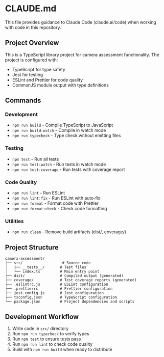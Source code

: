 # CLAUDE.md

This file provides guidance to Claude Code (claude.ai/code) when working with code in this repository.

## Project Overview

This is a TypeScript library project for camera assessment functionality. The project is configured with:
- TypeScript for type safety
- Jest for testing
- ESLint and Prettier for code quality
- CommonJS module output with type definitions

## Commands

### Development
- `npm run build` - Compile TypeScript to JavaScript
- `npm run build:watch` - Compile in watch mode
- `npm run typecheck` - Type check without emitting files

### Testing
- `npm test` - Run all tests
- `npm run test:watch` - Run tests in watch mode
- `npm run test:coverage` - Run tests with coverage report

### Code Quality
- `npm run lint` - Run ESLint
- `npm run lint:fix` - Run ESLint with auto-fix
- `npm run format` - Format code with Prettier
- `npm run format:check` - Check code formatting

### Utilities
- `npm run clean` - Remove build artifacts (dist/, coverage/)

## Project Structure

```
camera-assessment/
├── src/                  # Source code
│   ├── __tests__/       # Test files
│   └── index.ts         # Main entry point
├── dist/                # Compiled output (generated)
├── coverage/            # Test coverage reports (generated)
├── .eslintrc.js         # ESLint configuration
├── .prettierrc          # Prettier configuration
├── jest.config.js       # Jest configuration
├── tsconfig.json        # TypeScript configuration
└── package.json         # Project dependencies and scripts
```

## Development Workflow

1. Write code in `src/` directory
2. Run `npm run typecheck` to verify types
3. Run `npm test` to ensure tests pass
4. Run `npm run lint` to check code quality
5. Build with `npm run build` when ready to distribute
